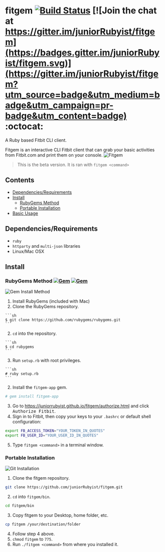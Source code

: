 # fitgem [![Build Status](https://travis-ci.org/juniorRubyist/fitgem.svg?branch=less_interactive)](https://travis-ci.org/juniorRubyist/fitgem) [![Join the chat at https://gitter.im/juniorRubyist/fitgem](https://badges.gitter.im/juniorRubyist/fitgem.svg)](https://gitter.im/juniorRubyist/fitgem?utm_source=badge&utm_medium=badge&utm_campaign=pr-badge&utm_content=badge) :octocat:

A Ruby based Fitbit CLI client.

Fitgem is an interactive CLI Fitbit client that can grab your basic activities from Fitbit.com and print them on your console.
![Fitgem](fitgem.gif)

> This is the beta version. It is ran with `fitgem <command>`

## Contents
* [Dependencies/Requirements](#dependenciesrequirements)
* [Install](#install)
  * [RubyGems Method](#rubygems-method-)
  * [Portable Installation](#portable-installation)
* [Basic Usage](#basic-usage)

## Dependencies/Requirements
* `ruby`
* `httparty` and `multi-json` libraries
* Linux/Mac OSX 

## Install
### RubyGems Method [![Gem](https://img.shields.io/gem/v/fitgem-app.svg)](https://rubygems.org/gems/fitgem-app) [![Gem](https://img.shields.io/gem/dt/fitgem-app.svg)](https://rubygems.org/gems/fitgem-app)
![Gem Install Method](installgem.gif) 

1. Install RubyGems (included with Mac)
  1. Clone the RubyGems repository.
    
    ```sh
    $ git clone https://github.com/rubygems/rubygems.git
    ```
  2. `cd` into the repository.
  
    ```sh
    $ cd rubygems
    ```
  3. Run `setup.rb` with root privileges.
  
    ```sh
    # ruby setup.rb
    ```
2. Install the `fitgem-app` gem.
  
  ```sh
  # gem install fitgem-app
  ```
3. Go to https://juniorrubyist.github.io/fitgem/authorize.html and click <kbd>Authorize Fitbit</kbd>.
4. Sign in to Fitbit, then copy your keys to your `.bashrc` or default shell configuration:

  ```sh
  export FB_ACCESS_TOKEN="YOUR_TOKEN_IN_QUOTES"
  export FB_USER_ID="YOUR_USER_ID_IN_QUOTES"
  ```
5. Type `fitgem <command>` in a terminal window.

### Portable Installation
![Git Installation](installgit.gif)

1. Clone the fitgem repository.

  ```sh
  git clone https://github.com/juniorRubyist/fitgem.git
  ```
2. `cd` into `fitgem/bin`.

  ```sh
  cd fitgem/bin
  ```
3. Copy fitgem to your Desktop, home folder, etc.

  ```sh
  cp fitgem /your/destination/folder
  ```
4. Follow step 4 above.
5. `chmod` `fitgem` to `775`.
6. Run `./fitgem <command>` from where you installed it.
